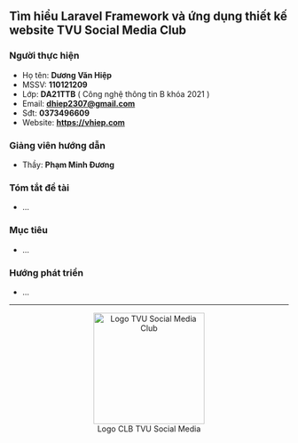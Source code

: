 ## Tìm hiểu Laravel Framework và ứng dụng thiết kế website TVU Social Media Club
### Người thực hiện
- Họ tên: **Dương Văn Hiệp**
- MSSV: **110121209**
- Lớp: **DA21TTB** ( Công nghệ thông tin B khóa 2021 )
- Email: **dhiep2307@gmail.com**
- Sđt: **0373496609**
- Website: **https://vhiep.com**
### Giảng viên hướng dẫn
- Thầy: **Phạm Minh Đương**
### Tóm tắt đề tài
- ...
### Mục tiêu
- ...
### Hướng phát triển
- ...
<hr />
<p align="center" >
  <a href="https://tvusmc.com" target="_blank"><img src="https://tvusmc.com/uploads_files/2023/09/03/16-14-SMC-300x300.png" width="200" alt="Logo TVU Social Media Club"></a>
  <br /> Logo CLB TVU Social Media
</p>
